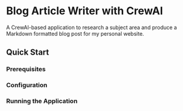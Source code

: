 # Blog Article Writer with CrewAI

A CrewAI-based application to research a subject area and produce a Markdown formatted blog post for my personal website.

## Quick Start

### Prerequisites

### Configuration

### Running the Application
